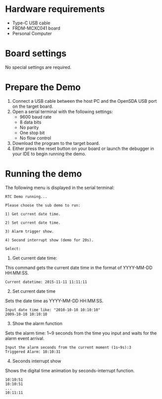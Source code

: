 Hardware requirements
=====================
- Type-C USB cable
- FRDM-MCXC041 board
- Personal Computer

Board settings
============
No special settings are required.

Prepare the Demo
===============
1.  Connect a USB cable between the host PC and the OpenSDA USB port on the target board.
2.  Open a serial terminal with the following settings:
    - 9600 baud rate
    - 8 data bits
    - No parity
    - One stop bit
    - No flow control
3.  Download the program to the target board.
4.  Either press the reset button on your board or launch the debugger in your IDE to begin running the demo.

Running the demo
================
The following menu is displayed in the serial terminal:

~~~~~~~~~~~~~~~~~~~~~
RTC Demo running...

Please choose the sub demo to run:

1) Get current date time.

2) Set current date time.

3) Alarm trigger show.

4) Second interrupt show (demo for 20s).

Select:
~~~~~~~~~~~~~~~~~~~~~

1. Get current date time:

This command gets the current date time in the format of YYYY-MM-DD HH:MM:SS.
~~~~~~~~~~~~~~~~~~~~~
Current datetime: 2015-11-11 11:11:11
~~~~~~~~~~~~~~~~~~~~~

2. Set current date time

Sets the date time as YYYY-MM-DD HH:MM:SS.
~~~~~~~~~~~~~~~~~~~~~
Input date time like: "2010-10-10 10:10:10"
2009-10-10 10:10:10
~~~~~~~~~~~~~~~~~~~~~

3. Show the alarm function

Sets the alarm time: 1~9 seconds from the time you input and waits for the alarm event arrival.
~~~~~~~~~~~~~~~~~~~~~
Input the alarm seconds from the current moment (1s~9s):3
Triggered Alarm: 10:10:31
~~~~~~~~~~~~~~~~~~~~~

4. Seconds interrupt show

Shows the digital time animation by seconds-interrupt function.
~~~~~~~~~~~~~~~~~~~~~
10:10:51
10:10:51
...
10:11:11
~~~~~~~~~~~~~~~~~~~~~

